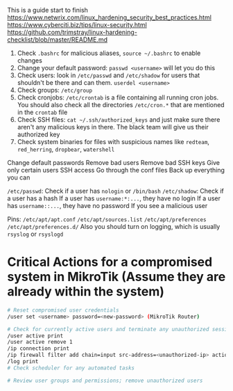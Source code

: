 This is a guide start to finish
https://www.netwrix.com/linux_hardening_security_best_practices.html
https://www.cyberciti.biz/tips/linux-security.html
https://github.com/trimstray/linux-hardening-checklist/blob/master/README.md

1. Check `.bashrc` for malicious aliases, `source ~/.bashrc` to enable changes
2. Change your default password: `passwd <username>` will let you do this
3. Check users: look in `/etc/passwd` and `/etc/shadow` for users that shouldn't be there and can them. `userdel <username>`
4. Check groups: `/etc/group`
5. Check cronjobs: `/etc/crontab` is a file containing all running cron jobs. You should also check all the directories `/etc/cron.*` that are mentioned in the `crontab` file
6. Check SSH files: `cat ~/.ssh/authorized_keys` and just make sure there aren't any malicious keys in there. The black team will give us their authorized key
7. Check system binaries for files with suspicious names like `redteam`, `red_herring`, `dropbear`, `watershell`


Change default passwords
Remove bad users
Remove bad SSH keys
Give only certain users SSH access
Go through the conf files
Back up everything you can

`/etc/passwd`: Check if a user has `nologin` or `/bin/bash`
`/etc/shadow`: Check if a user has a hash
	If a user has `username:*:...`, they have no login
	If a user has `username::...`, they have no password
If you see a malicious user 

Pins: `/etc/apt/apt.conf` `/etc/apt/sources.list` `/etc/apt/preferences` `/etc/apt/preferences.d/`
Also you should turn on logging, which is usually `rsyslog` or `rsyslogd`

# Critical Actions for a compromised system in MikroTik (Assume they are already within the system)
```sh
# Reset compromised user credentials
/user set <username> password=<new-password> (MikroTik Router)

# Check for currently active users and terminate any unauthorized sessions
/user active print
/user active remove 1
/ip connection print
/ip firewall filter add chain=input src-address=<unauthorized-ip> action=drop
/log print
# Check scheduler for any automated tasks

# Review user groups and permissions; remove unauthorized users

```
